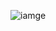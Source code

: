![iamge](https://github.com/yl-me/LearnOpenGL/blob/master/2%E5%85%89%E7%85%A7/2.4%E5%85%89%E7%85%A7%E8%B4%B4%E5%9B%BE/1Diffuse%20Texture/Diffuse_Texture.png)
